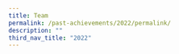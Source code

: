 ```yaml
---
title: Team
permalink: /past-achievements/2022/permalink/
description: ""
third_nav_title: "2022"
---
```

